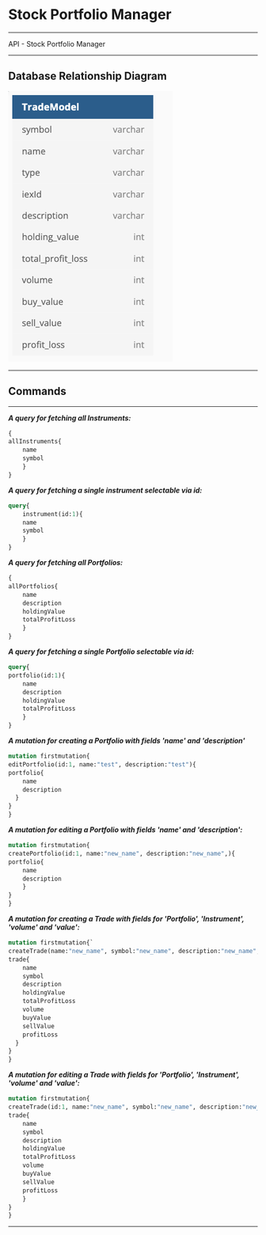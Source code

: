 # Stock Portfolio Manager

---

API - Stock Portfolio Manager

---

## Database Relationship Diagram

![Database Relationship Diagram](/documentation/database_relationship_diagram.png/)

---

## Commands

---

***A query for fetching all Instruments:***

```graphql
{
allInstruments{
    name
    symbol
    }
}
```

***A query for fetching a single instrument selectable via id:***

```graphql
query{
    instrument(id:1){
    name
    symbol
    }
}
```

***A query for fetching all Portfolios:***

```graphql
{
allPortfolios{
    name
    description
    holdingValue
    totalProfitLoss
    }
}
```

***A query for fetching a single Portfolio selectable via id:***

```graphql
query{
portfolio(id:1){
    name
    description
    holdingValue
    totalProfitLoss
    }
}
```

***A mutation for creating a Portfolio with fields 'name' and 'description'***

```graphql
mutation firstmutation{
editPortfolio(id:1, name:"test", description:"test"){
portfolio{
    name
    description
  }
}
}
```

***A mutation for editing a Portfolio with fields 'name' and 'description':***

```graphql
mutation firstmutation{
createPortfolio(id:1, name:"new_name", description:"new_name",){
portfolio{
    name
    description
    }
}
}
```

***A mutation for creating a Trade with fields for 'Portfolio', 'Instrument', 'volume' and 'value':***

```graphql
mutation firstmutation{`
createTrade(name:"new_name", symbol:"new_name", description:"new_name", holdingValue:"0", totalProfitLoss:"0", volume:"0", buyValue:"0", sellValue:"0", profitLoss:"0"){
trade{
    name
    symbol
    description
    holdingValue
    totalProfitLoss
    volume
    buyValue
    sellValue
    profitLoss
  }
}
}
```

***A mutation for editing a Trade with fields for 'Portfolio', 'Instrument', 'volume' and 'value':***

```graphql
mutation firstmutation{
createTrade(id:1, name:"new_name", symbol:"new_name", description:"new_name", holdingValue:"0", totalProfitLoss:"0", volume:"0", buyValue:"0", sellValue:"0", profitLoss:"0"){
trade{
    name
    symbol
    description
    holdingValue
    totalProfitLoss
    volume
    buyValue
    sellValue
    profitLoss
    }
}
}
```

---
